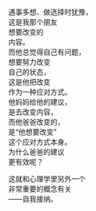 ##
遇事多想、做选择时犹豫，  
这是我那个朋友  
想要改变的  
内容。  
而他总觉得自己有问题，  
想要努力改变  
自己的状态，  
这是他把改变  
作为一种应对方式。  
他妈妈给他的建议，  
是去改变内容，  
而他爸爸改变的，  
是“他想要改变”  
这个应对方式本身。  
为什么爸爸的建议  
更有效呢？  
  
这就和心理学里另外一个  
非常重要的概念有关  
——自我接纳。  
